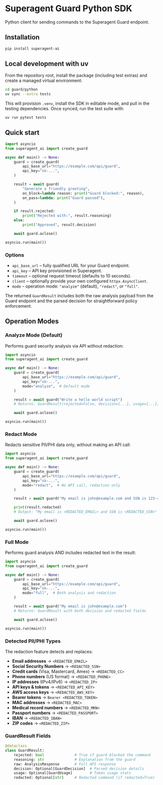 # Superagent Guard Python SDK

Python client for sending commands to the Superagent Guard endpoint.

## Installation

```bash
pip install superagent-ai
```

## Local development with uv

From the repository root, install the package (including test extras) and create a managed virtual environment:

```bash
cd guard/python
uv sync --extra tests
```

This will provision `.venv`, install the SDK in editable mode, and pull in the testing dependencies. Once synced, run the test suite with:

```bash
uv run pytest tests
```

## Quick start

```python
import asyncio
from superagent_ai import create_guard

async def main() -> None:
    guard = create_guard(
        api_base_url="https://example.com/api/guard",
        api_key="sk-...",
    )

    result = await guard(
        "Generate a friendly greeting",
        on_block=lambda reason: print("Guard blocked:", reason),
        on_pass=lambda: print("Guard passed"),
    )

    if result.rejected:
        print("Rejected with:", result.reasoning)
    else:
        print("Approved", result.decision)

    await guard.aclose()

asyncio.run(main())
```

### Options

- `api_base_url` – fully qualified URL for your Guard endpoint.
- `api_key` – API key provisioned in Superagent.
- `timeout` – optional request timeout (defaults to 10 seconds).
- `client` – optionally provide your own configured `httpx.AsyncClient`.
- `mode` – operation mode: `"analyze"` (default), `"redact"`, or `"full"`.

The returned `GuardResult` includes both the raw analysis payload from the Guard endpoint and the parsed decision for straightforward policy enforcement.

## Operation Modes

### Analyze Mode (Default)

Performs guard security analysis via API without redaction:

```python
import asyncio
from superagent_ai import create_guard

async def main() -> None:
    guard = create_guard(
        api_base_url="https://example.com/api/guard",
        api_key="sk-...",
        mode="analyze",  # Default mode
    )

    result = await guard("Write a hello world script")
    # Returns: GuardResult(rejected=False, decision={...}, usage={...})

    await guard.aclose()

asyncio.run(main())
```

### Redact Mode

Redacts sensitive PII/PHI data only, without making an API call:

```python
import asyncio
from superagent_ai import create_guard

async def main() -> None:
    guard = create_guard(
        api_base_url="https://example.com/api/guard",
        api_key="sk-...",
        mode="redact",  # No API call, redaction only
    )

    result = await guard("My email is john@example.com and SSN is 123-45-6789")

    print(result.redacted)
    # Output: "My email is <REDACTED_EMAIL> and SSN is <REDACTED_SSN>"

    await guard.aclose()

asyncio.run(main())
```

### Full Mode

Performs guard analysis AND includes redacted text in the result:

```python
import asyncio
from superagent_ai import create_guard

async def main() -> None:
    guard = create_guard(
        api_base_url="https://example.com/api/guard",
        api_key="sk-...",
        mode="full",  # Both analysis and redaction
    )

    result = await guard("My email is john@example.com")
    # Returns: GuardResult with both decision and redacted fields

    await guard.aclose()

asyncio.run(main())
```

### Detected PII/PHI Types

The redaction feature detects and replaces:

- **Email addresses** → `<REDACTED_EMAIL>`
- **Social Security Numbers** → `<REDACTED_SSN>`
- **Credit cards** (Visa, Mastercard, Amex) → `<REDACTED_CC>`
- **Phone numbers** (US format) → `<REDACTED_PHONE>`
- **IP addresses** (IPv4/IPv6) → `<REDACTED_IP>`
- **API keys & tokens** → `<REDACTED_API_KEY>`
- **AWS access keys** → `<REDACTED_AWS_KEY>`
- **Bearer tokens** → `Bearer <REDACTED_TOKEN>`
- **MAC addresses** → `<REDACTED_MAC>`
- **Medical record numbers** → `<REDACTED_MRN>`
- **Passport numbers** → `<REDACTED_PASSPORT>`
- **IBAN** → `<REDACTED_IBAN>`
- **ZIP codes** → `<REDACTED_ZIP>`

### GuardResult Fields

```python
@dataclass
class GuardResult:
    rejected: bool              # True if guard blocked the command
    reasoning: str              # Explanation from the guard
    raw: AnalysisResponse       # Full API response
    decision: Optional[GuardDecision]  # Parsed decision details
    usage: Optional[GuardUsage]        # Token usage stats
    redacted: Optional[str]     # Redacted command (if redacted=True)
```
